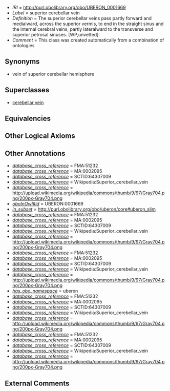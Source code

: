  * *IRI* = http://purl.obolibrary.org/obo/UBERON_0001669
 * *Label* = superior cerebellar vein
 * *Definition* = The superior cerebellar veins pass partly forward and medialward, across the superior vermis, to end in the straight sinus and the internal cerebral veins, partly lateralward to the transverse and superior petrosal sinuses. [WP,unvetted].
 * *Comment* = This class was created automatically from a combination of ontologies

## Synonyms

 * vein of superior cerebellar hemisphere

## Superclasses

 * [cerebellar vein](../../UBERON/68/UBERON_0001668.md)

## Equivalencies


## Other Logical Axioms


## Other Annotations

 * *[database_cross_reference](../../ef/oboInOwl#hasDbXref.md)* = FMA:51232
 * *[database_cross_reference](../../ef/oboInOwl#hasDbXref.md)* = MA:0002095
 * *[database_cross_reference](../../ef/oboInOwl#hasDbXref.md)* = SCTID:64307009
 * *[database_cross_reference](../../ef/oboInOwl#hasDbXref.md)* = Wikipedia:Superior_cerebellar_vein
 * *[database_cross_reference](../../ef/oboInOwl#hasDbXref.md)* = http://upload.wikimedia.org/wikipedia/commons/thumb/9/97/Gray704.png/200px-Gray704.png
 * *[oboInOwl#id](../../id/oboInOwl#id.md)* = UBERON:0001669
 * *[in_subset](../../et/oboInOwl#inSubset.md)* = http://purl.obolibrary.org/obo/uberon/core#uberon_slim
 * *[database_cross_reference](../../ef/oboInOwl#hasDbXref.md)* = FMA:51232
 * *[database_cross_reference](../../ef/oboInOwl#hasDbXref.md)* = MA:0002095
 * *[database_cross_reference](../../ef/oboInOwl#hasDbXref.md)* = SCTID:64307009
 * *[database_cross_reference](../../ef/oboInOwl#hasDbXref.md)* = Wikipedia:Superior_cerebellar_vein
 * *[database_cross_reference](../../ef/oboInOwl#hasDbXref.md)* = http://upload.wikimedia.org/wikipedia/commons/thumb/9/97/Gray704.png/200px-Gray704.png
 * *[database_cross_reference](../../ef/oboInOwl#hasDbXref.md)* = FMA:51232
 * *[database_cross_reference](../../ef/oboInOwl#hasDbXref.md)* = MA:0002095
 * *[database_cross_reference](../../ef/oboInOwl#hasDbXref.md)* = SCTID:64307009
 * *[database_cross_reference](../../ef/oboInOwl#hasDbXref.md)* = Wikipedia:Superior_cerebellar_vein
 * *[database_cross_reference](../../ef/oboInOwl#hasDbXref.md)* = http://upload.wikimedia.org/wikipedia/commons/thumb/9/97/Gray704.png/200px-Gray704.png
 * *[has_obo_namespace](../../ce/oboInOwl#hasOBONamespace.md)* = uberon
 * *[database_cross_reference](../../ef/oboInOwl#hasDbXref.md)* = FMA:51232
 * *[database_cross_reference](../../ef/oboInOwl#hasDbXref.md)* = MA:0002095
 * *[database_cross_reference](../../ef/oboInOwl#hasDbXref.md)* = SCTID:64307009
 * *[database_cross_reference](../../ef/oboInOwl#hasDbXref.md)* = Wikipedia:Superior_cerebellar_vein
 * *[database_cross_reference](../../ef/oboInOwl#hasDbXref.md)* = http://upload.wikimedia.org/wikipedia/commons/thumb/9/97/Gray704.png/200px-Gray704.png
 * *[database_cross_reference](../../ef/oboInOwl#hasDbXref.md)* = FMA:51232
 * *[database_cross_reference](../../ef/oboInOwl#hasDbXref.md)* = MA:0002095
 * *[database_cross_reference](../../ef/oboInOwl#hasDbXref.md)* = SCTID:64307009
 * *[database_cross_reference](../../ef/oboInOwl#hasDbXref.md)* = Wikipedia:Superior_cerebellar_vein
 * *[database_cross_reference](../../ef/oboInOwl#hasDbXref.md)* = http://upload.wikimedia.org/wikipedia/commons/thumb/9/97/Gray704.png/200px-Gray704.png

## External Comments

